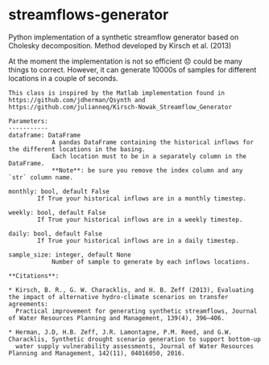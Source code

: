 # streamflows-generator
Python implementation of a synthetic streamflow generator based on Cholesky decomposition.
Method developed by Kirsch et al. (2013)

At the moment the implementation is not so efficient :disappointed: could be many things to correct. 
However, it can generate 10000s of samples for different locations in a couple of seconds.    

    This class is inspired by the Matlab implementation found in https://github.com/jdherman/Qsynth and
    https://github.com/julianneq/Kirsch-Nowak_Streamflow_Generator

    Parameters:
    -----------
    dataframe: DataFrame
                A pandas DataFrame containing the historical inflows for the different locations in the basing.
                Each location must to be in a separately column in the DataFrame.
                **Note**: be sure you remove the index column and any `str` column name.

    monthly: bool, default False
            If True your historical inflows are in a monthly timestep.

    weekly: bool, default False
            If True your historical inflows are in a weekly timestep.

    daily: bool, default False
            If True your historical inflows are in a daily timestep.

    sample_size: integer, default None
                Number of sample to generate by each inflows locations.

    **Citations**:

    * Kirsch, B. R., G. W. Characklis, and H. B. Zeff (2013), Evaluating the impact of alternative hydro-climate scenarios on transfer agreements:
      Practical improvement for generating synthetic streamflows, Journal of Water Resources Planning and Management, 139(4), 396–406.

    * Herman, J.D, H.B. Zeff, J.R. Lamontagne, P.M. Reed, and G.W. Characklis, Synthetic drought scenario generation to support bottom-up
      water supply vulnerability assessments, Journal of Water Resources Planning and Management, 142(11), 04016050, 2016.
  
